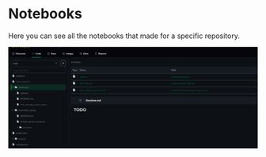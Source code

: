 # Notebooks

Here you can see all the notebooks that made for a specific repository.

![Alt text](img/repo4_image.png)